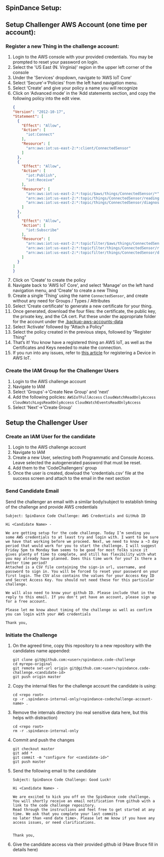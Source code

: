 ## SpinDance Setup:

## Setup Challenger AWS Account (one time per account):

### Register a new Thing in the challenge account:
1. Login to the AWS console with your provided credentials. You may be prompted to reset your password on login.
1. Select the 'US East (N. Virginia)' region in the upper left corner of the console
1. Under the 'Services' dropdown, navigate to ‘AWS IoT Core'
1. Select ‘Secure’->’Policies' from the left hand navigation menu.
1. Select ‘Create’ and give your policy a name you will recognize
1. Click on ‘Advanced mode’ in the ‘Add statements section, and copy the following policy into the edit view.
    ```json
    {
    "Version": "2012-10-17",
    "Statement": [
      {
        "Effect": "Allow",
        "Action": [
          "iot:Connect"
        ],
        "Resource": [
          "arn:aws:iot:us-east-2:*:client/ConnectedSensor"
        ]
      },
      {
        "Effect": "Allow",
        "Action": [
          "iot:Publish",
          "iot:Receive"
        ],
        "Resource": [
          "arn:aws:iot:us-east-2:*:topic/$aws/things/ConnectedSensor/*",
          "arn:aws:iot:us-east-2:*:topic/things/ConnectedSensor/readings",
          "arn:aws:iot:us-east-2:*:topic/things/ConnectedSensor/diagnostics"
        ]
      },
      {
        "Effect": "Allow",
        "Action": [
          "iot:Subscribe"
        ],
        "Resource": [
          "arn:aws:iot:us-east-2:*:topicfilter/$aws/things/ConnectedSensor/shadow/*",
          "arn:aws:iot:us-east-2:*:topicfilter/things/ConnectedSensor/readings",
          "arn:aws:iot:us-east-2:*:topicfilter/things/ConnectedSensor/diagnostics"
        ]
      }
    ]
    }
    ```
1. Click on ‘Create’ to create the policy
1. Navigate back to 'AWS IoT Core', and select ‘Manage’ on the left hand navigation menu, and ‘Create’ to create a new Thing
1. Create a single ‘Thing’ using the name `ConnectedSensor`, and create without any need for Groups / Types / Attributes
1. Select ‘Create certificate’ to generate a new certificate for your thing.
1. Once generated, download the four files: the certificate, the public key, the private key, and the CA cert. Put these under the appropriate folder for the account under the [.backup-aws-accounts-data](../../.backup-aws-accounts-data)
1. Select ‘Activate’ followed by “Attach a Policy"
1. Select the policy created in the previous steps, followed by “Register Thing"
1. That’s it! You know have a registered thing an AWS IoT, as well as the Certificates and Keys needed to make the connection.
1. If you run into any issues, refer to [this article](https://docs.aws.amazon.com/iot/latest/developerguide/register-device.html) for registering a Device in AWS IoT.

### Create the IAM Group for the Challenger Users
1. Login to the AWS challenge account
1. Navigate to IAM
1. Select 'Groups'->'Create New Group' and 'next'
1. Add the following policies:
    `AWSIoTFullAccess`
    `CloudWatchReadOnlyAccess`
    `CloudWatchLogsReadOnlyAccess`
    `CloudWatchEventsReadOnlyAccess`
1. Select 'Next'->'Create Group'

## Setup the Challenger User

### Create an IAM User for the candidate
1. Login to the AWS challenge account
1. Navigate to IAM
1. Create a new User, selecting both Programmatic and Console Access. Leave selected the autogenerated password that must be reset.
1. Add them to the 'CodeChallengers' group
1. Once the user is created, dowload the 'credentials.csv' file at the success screen and attach to the email in the next section

### Send Candidate Email
Send the challenger an email with a similar body/subject to establish timing of the challenge and provide AWS credentials

```
Subject: SpinDance Code Challenge: AWS Credentials and GitHub ID

Hi <Candidate Name> - 

We are getting setup for the code challenge. Today I’m sending you some AWS credentials to at least try and login with. I want to be sure we have that working before we proceed. Next, we need to know a ~3 day period that would work for you to start the challenge. I will suggest Friday 5pm to Monday 9am seems to be good for most folks since it gives plenty of time to complete, and still has flexibility with what you may already have planned. Does this time work for you? Is there a better time period?
Attached is a CSV file containing the sign-in url, username, and password to sign in. You will be forced to reset your password on your first login. The CSV also contains the values for your Access Key ID and Secret Access Key. You should not need these for this particular challenge.

We will also need to know your github ID. Please include that in the reply to this email. If you don't yet have an account, please sign up for a free account.

Please let me know about timing of the challenge as well as confirm you can login with your AWS credentials

Thank you,
```

### Initiate the Challenge

1. On the agreed time, copy this repository to a new repository with the candidates name appended:
    ```
    git clone git@github.com:<user>/spindance.code-challenge
    cd myrepo-original
    git remote set-url origin git@github.com:<user>/spindance.code-challenge.<candidate-id>
    git push origin master
    ```
1. Copy the internal files for the challenge account the candidate is using:
    ```
    cd <repo root>
    cp -r .spindance-internal-only/<spindance-codechallenge-account-name> .
    ```
1. Remove the internals directory (no real sensitive data here, but this helps with distraction)
    ```
    cd <repo root>
    rm -r .spindance-internal-only
    ```
1. Commit and push the changes
    ```
    git checkout master
    git add *
    git commit -m "configure for <candidate-id>"
    git push master
    ```
1. Send the following email to the candidate

    ```
    Subject: SpinDance Code Challenge: Good Luck!
    
    Hi <Candidate Name> - 
    
    We are excited to kick you off on the SpinDance code challenge. 
    You will shortly receive an email notification from github with a link to the code challenge repository.
    Read through the instructions and feel free to get started at any time. We ask that you complete your last commits
    no later than <end date time>. Please let me know if you have any access issues, or need clarifications.
    
    
    Thank you,
    ```
 1. Give the candidate access via their provided github id (Have Bruce fill in details here)